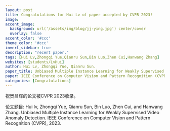 ```yaml
---
layout: post
title: Congratulations for Hui Lv of paper accepted by CVPR 2023!
image:
accent_image:
  background: url('/assets/img/blog/jj-ying.jpg') center/cover
  overlay: false
accent_color: '#ccc'
theme_color: '#ccc'
invert_sidebar: true
description: "recent paper."
tags: [Hui Lv,Zhongqi Yue,Qianru Sun,Bin Luo,Zhen Cui,Hanwang Zhang]
websites: [students/LvHui]
author: Hui Lv, Zhongqi Yue, Qianru Sun.
paper_title: Unbiased Multiple Instance Learning for Weakly Supervised Video Anomaly Detection.
paper: IEEE Conference on Computer Vision and Pattern Recognition (CVPR), 2023.
categories: [Congratulations]
---
```


祝贺吕辉的论文被CVPR 2023收录。

论文题目: Hui lv, Zhongqi Yue, Qianru Sun, Bin Luo, Zhen Cui, and Hanwang Zhang. Unbiased Multiple Instance Learning for Weakly Supervised Video Anomaly Detection. IEEE Conference on Computer Vision and Pattern Recognition (CVPR), 2023.
